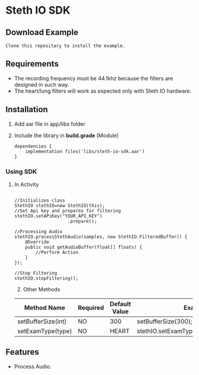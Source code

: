 Steth IO SDK
=======

## Download Example
	Clone this repositary to install the example.

## Requirements
- The recording frequency must be 44.1khz because the filters are designed in such way.
- The heart/lung filters will work as expected only with Steth IO hardware.

## Installation


1. Add aar file in app/libs folder

2. Include the library in **build.grade** (Module)

     ```
     dependencies {
         implementation files('libs/steth-io-sdk.aar')
     }
     ```


### Using SDK
1. In Activity
    ```

    //Initializes class
    StethIO stethIO=new StethIO(this);
    //Set Api key and prepares for filtering
    stethIO.setAPiKey("YOUR_API_KEY")
                        .prepare();

    //Processing Audio
    stethIO.processStethAudio(samples, new StethIO.FilteredBuffer() {
        @Override
        public void getAudioBuffer(float[] floats) {
            //Perform Action
        }
    });

    //Stop Filtering
    stethIO.stopFiltering();

    ```
    2. Other Methods


	| Method  Name | Required | Default Value | Example |
	|--|--|--|--|
	| setBufferSize(int) | NO | 300 | setBufferSize(300);
	| setExamType(type) | NO | HEART | stethIO.setExamType(StethIO.type.LUNG);


## Features
- Process Audio.


